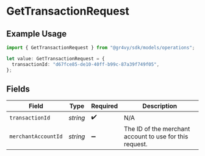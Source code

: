 # GetTransactionRequest

## Example Usage

```typescript
import { GetTransactionRequest } from "@gr4vy/sdk/models/operations";

let value: GetTransactionRequest = {
  transactionId: "d67fce85-de10-40ff-b99c-87a39f749f05",
};
```

## Fields

| Field                                                   | Type                                                    | Required                                                | Description                                             |
| ------------------------------------------------------- | ------------------------------------------------------- | ------------------------------------------------------- | ------------------------------------------------------- |
| `transactionId`                                         | *string*                                                | :heavy_check_mark:                                      | N/A                                                     |
| `merchantAccountId`                                     | *string*                                                | :heavy_minus_sign:                                      | The ID of the merchant account to use for this request. |